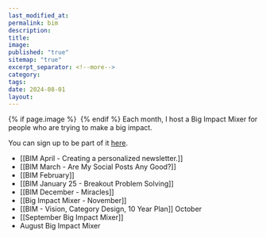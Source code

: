 ```yaml
---
last_modified_at: 
permalink: bim
description: 
title: 
image: 
published: "true"
sitemap: "true"
excerpt_separator: <!--more-->
category: 
tags: 
date: 2024-08-01
layout:
---
```



{% if page.image %} <img src="{{ page.image }}" alt=""> {% endif %}
Each month, I host a Big Impact Mixer for people who are trying to make a big impact. 

You can sign up to be part of it [here](https://bigimpactmixer.com). 

- [[BIM April - Creating a personalized newsletter.]]
- [[BIM March - Are My Social Posts Any Good?]]
- [[BIM February]]
- [[BIM January 25 - Breakout Problem Solving]]
- [[BIM December - Miracles]]
- [[Big Impact Mixer - November]]
- [[BIM - Vision, Category Design, 10 Year Plan]] October
- [[September Big Impact Mixer]]
- August Big Impact Mixer
